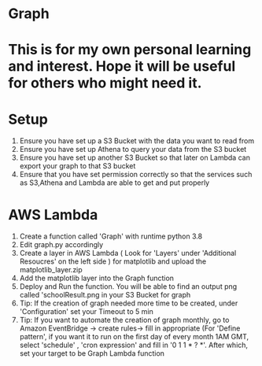 # Graph

# This is for my own personal learning and interest. Hope it will be useful for others who might need it.

# Setup
1. Ensure you have set up a S3 Bucket with the data you want to read from
2. Ensure you have set up Athena to query your data from the S3 bucket
3. Ensure you have set up another S3 Bucket so that later on Lambda can export your graph to that S3 bucket
4. Ensure that you have set permission correctly so that the services such as S3,Athena and Lambda are able to get and put properly

# AWS Lambda
1. Create a function called 'Graph' with runtime python 3.8
2. Edit graph.py accordingly
3. Create a layer in AWS Lambda ( Look for 'Layers' under 'Additional Resoucres' on the left side ) for matplotlib and upload the matplotlib_layer.zip
4. Add the matplotlib layer into the Graph function
5. Deploy and Run the function. You will be able to find an output png called 'schoolResult.png in your S3 Bucket for graph
6. Tip: If the creation of graph needed more time to be created, under 'Configuration' set your Timeout to 5 min
7. Tip: If you want to automate the creation of graph monthly, go to Amazon EventBridge -> create rules-> fill in appropriate (For 'Define pattern', if you want it to run on the first day of every month 1AM GMT, select 'schedule' , 'cron expression' and fill in '0 1 1 * ? *'. After which, set your target to be Graph Lambda function
